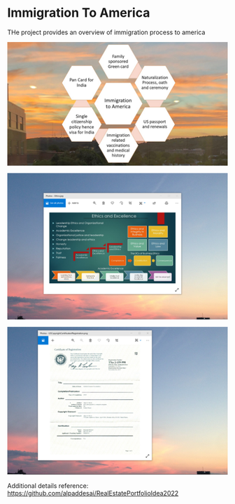 # Immigration To America

THe project provides an overview of immigration process to america

![image](ImmigrationToAmerica.jpg)

![image](EthicsandExcellence.png)

![imaged](USCopyrightCertificate.png)

Additional details reference: https://github.com/alpaddesai/RealEstatePortfolioIdea2022
